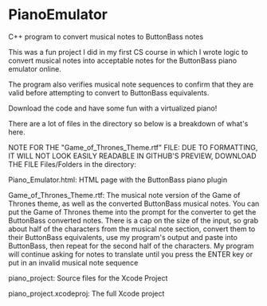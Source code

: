 # PianoEmulator
C++ program to convert musical notes to ButtonBass notes

This was a fun project I did in my first CS course in which I wrote logic to convert musical notes into acceptable notes for the ButtonBass piano emulator online.

The program also verifies musical note sequences to confirm that they are valid before attempting to convert to ButtonBass equivalents.

Download the code and have some fun with a virtualized piano!

There are a lot of files in the directory so below is a breakdown of what's here.

NOTE FOR THE "Game_of_Thrones_Theme.rtf" FILE: DUE TO FORMATTING, IT WILL NOT LOOK EASILY READABLE IN GITHUB'S PREVIEW, DOWNLOAD THE FILE
Files/Folders in the directory:

  Piano_Emulator.html: HTML page with the ButtonBass piano plugin
  
  Game_of_Thrones_Theme.rtf: The musical note version of the Game of Thrones theme, as well as the converted ButtonBass musical notes. You can put the Game of Thrones theme into the prompt for the converter to get the ButtonBass converted notes. There is a cap on the size of the input, so grab about half of the characters from the musical note section, convert them to their ButtonBass equivalents, use my program's output and paste into ButtonBass, then repeat for the second half of the characters.  My program will continue asking for notes to translate until you press the ENTER key or put in an invalid musical note sequence
  
  piano_project: Source files for the Xcode Project
  
  piano_project.xcodeproj: The full Xcode project
